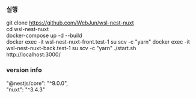 ### 실행
git clone https://github.com/WebJun/wsl-nest-nuxt  
cd wsl-nest-nuxt  
docker-compose up -d --build  
docker exec -it wsl-nest-nuxt-front.test-1 su scv -c "yarn"
docker exec -it wsl-nest-nuxt-back.test-1 su scv -c "yarn"
./start.sh  
http://localhost:3000/  

### version info
"@nestjs/core": "^9.0.0",  
"nuxt": "^3.4.3"  